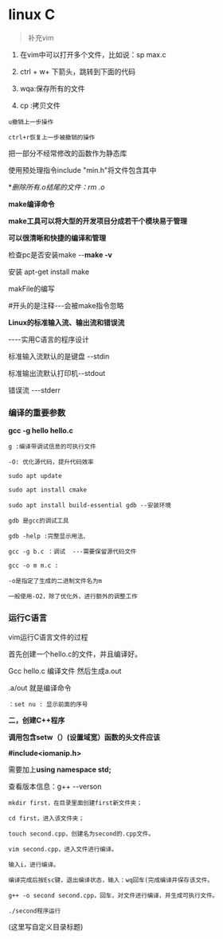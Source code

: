 # linux C

> 补充vim

1. 在vim中可以打开多个文件，比如说：sp max.c

2. ctrl + w+ 下箭头，跳转到下面的代码

3. wqa:保存所有的文件

4. cp :拷贝文件

```
u撤销上一步操作

ctrl+r恢复上一步被撤销的操作
```

把一部分不经常修改的函数作为静态库

使用预处理指令include "min.h"将文件包含其中

 

**删除所有.o结尾的文件：rm *.o**

 

**make编译命令**

**make工具可以将大型的开发项目分成若干个模块易于管理**

**可以很清晰和快捷的编译和管理**

 

检查pc是否安装make  --**make -v**

安装  apt-get install make

 

makFile的编写

\#开头的是注释---会被make指令忽略

 

**Linux的标准输入流、输出流和错误流**

----实用C语言的程序设计

标准输入流默认的是键盘 --stdin

标准输出流默认打印机--stdout

错误流 ---stderr

 

### 编译的重要参数

**gcc -g hello hello.c**

```
g :编译带调试信息的可执行文件

-O: 优化源代码，提升代码效率

sudo apt update

sudo apt install cmake

sudo apt install build-essential gdb --安装环境

gdb 是gcc的调试工具

gdb -help :完整显示用法、

gcc -g b.c ：调试  ---需要保留源代码文件

gcc -o m m.c :

-o是指定了生成的二进制文件名为m

一般使用-O2，除了优化外，进行额外的调整工作
```



### 运行C语言

vim运行C语言文件的过程

首先创建一个hello.c的文件，并且编译好。

Gcc hello.c 编译文件  然后生成a.out

.a/out 就是编译命令

```
：set nu : 显示前面的序号
```



**二，创建C++程序**

**调用包含setw（）(设置域宽）函数的头文件应该**

**#include<iomanip.h>**

需要加上**using namespace std;**

查看版本信息：g++ --verson

```
mkdir first，在目录里面创建first新文件夹；

cd first，进入该文件夹；

touch second.cpp，创建名为second的.cpp文件。

vim second.cpp，进入文件进行编译。

输入i，进行编译。

编译完成后按Esc键，退出编译状态，输入：wq回车(完成编译并保存该文件。

g++ -o second second.cpp，回车，对文件进行编译，并生成可执行文件。

./second程序运行
```

(这里写自定义目录标题)

 

 